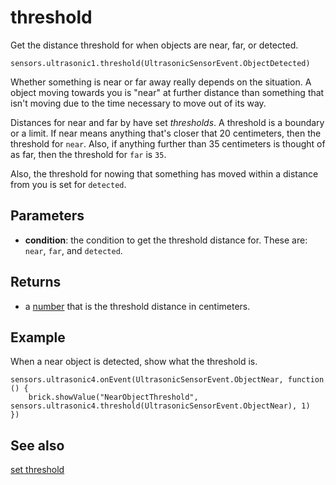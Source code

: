 # threshold

Get the distance threshold for when objects are near, far, or detected.

```sig
sensors.ultrasonic1.threshold(UltrasonicSensorEvent.ObjectDetected)
```

Whether something is near or far away really depends on the situation. A object moving towards you is "near" at further distance than something that isn't moving due to the time necessary to move out of its way.

Distances for near and far by have set _thresholds_. A threshold is a boundary or a limit. If near means anything that's closer that 20 centimeters, then the threshold for ``near``. Also, if anything further than 35 centimeters is thought of as far, then the threshold for ``far`` is `35`.

Also, the threshold for nowing that something has moved within a distance from you is set for ``detected``.

## Parameters

* **condition**: the condition to get the threshold distance for. These are: ``near``, ``far``, and ``detected``.

## Returns

* a [number](/types/number) that is the threshold distance in centimeters.

## Example

When a near object is detected, show what the threshold is.

```blocks
sensors.ultrasonic4.onEvent(UltrasonicSensorEvent.ObjectNear, function () {
    brick.showValue("NearObjectThreshold", sensors.ultrasonic4.threshold(UltrasonicSensorEvent.ObjectNear), 1)
})
```

## See also

[set threshold](/reference/sensors/ultrasonic/set-threshold)